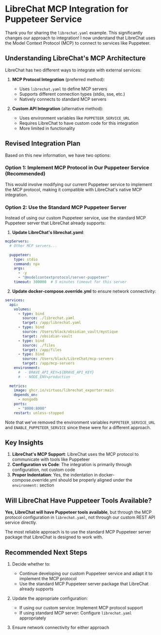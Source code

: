 # LibreChat MCP Integration for Puppeteer Service

Thank you for sharing the `librechat.yaml` example. This significantly changes our approach to integration! I now understand that LibreChat uses the Model Context Protocol (MCP) to connect to services like Puppeteer.

## Understanding LibreChat's MCP Architecture

LibreChat has two different ways to integrate with external services:

1. **MCP Protocol Integration** (preferred method):
   - Uses `librechat.yaml` to define MCP servers
   - Supports different connection types (stdio, sse, etc.)
   - Natively connects to standard MCP servers

2. **Custom API Integration** (alternative method):
   - Uses environment variables like `PUPPETEER_SERVICE_URL`
   - Requires LibreChat to have custom code for this integration
   - More limited in functionality

## Revised Integration Plan

Based on this new information, we have two options:

### Option 1: Implement MCP Protocol in Our Puppeteer Service (Recommended)

This would involve modifying our current Puppeteer service to implement the MCP protocol, making it compatible with LibreChat's native MCP integration.

### Option 2: Use the Standard MCP Puppeteer Server

Instead of using our custom Puppeteer service, use the standard MCP Puppeteer server that LibreChat already supports:

1. **Update LibreChat's librechat.yaml**:

```yaml
mcpServers:
  # Other MCP servers...
  
  puppeteer:
    type: stdio
    command: npx
    args:
      - -y
      - "@modelcontextprotocol/server-puppeteer"
    timeout: 300000  # 5 minutes timeout for this server
```

2. **Update docker-compose.override.yml** to ensure network connectivity:

```yaml
services:
  api:
    volumes:
      - type: bind
        source: ./librechat.yaml
        target: /app/librechat.yaml
      - type: bind
        source: /Users/black/obsidian_vault/mystique
        target: /obsidian-vault
      - type: bind
        source: ./files
        target: /app/files
      - type: bind
        source: /Users/black/LibreChat/mcp-servers
        target: /app/mcp-servers
    environment:
      #  - BRAVE_API_KEY=${BRAVE_API_KEY}
      #  - NODE_ENV=production
  
  metrics:
    image: ghcr.io/virtuos/librechat_exporter:main
    depends_on:
      - mongodb
    ports:
      - "8000:8000"
    restart: unless-stopped
```

Note that we've removed the environment variables `PUPPETEER_SERVICE_URL` and `ENABLE_PUPPETEER_SERVICE` since these were for a different approach.

## Key Insights

1. **LibreChat's MCP Support**: LibreChat uses the MCP protocol to communicate with tools like Puppeteer
2. **Configuration vs Code**: The integration is primarily through configuration, not custom code
3. **Proper Indentation**: Yes, the indentation in docker-compose.override.yml should be properly aligned under the `environment:` section

## Will LibreChat Have Puppeteer Tools Available?

**Yes, LibreChat will have Puppeteer tools available**, but through the MCP protocol configuration in `librechat.yaml`, not through our custom REST API service directly.

The most reliable approach is to use the standard MCP Puppeteer server package that LibreChat is designed to work with.

## Recommended Next Steps

1. Decide whether to:
   - Continue developing our custom Puppeteer service and adapt it to implement the MCP protocol
   - Use the standard MCP Puppeteer server package that LibreChat already supports

2. Update the appropriate configuration:
   - If using our custom service: Implement MCP protocol support
   - If using standard MCP server: Configure `librechat.yaml` appropriately

3. Ensure network connectivity for either approach